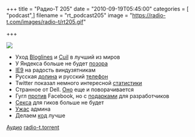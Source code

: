 +++
title = "Радио-Т 205"
date = "2010-09-19T05:45:00"
categories = [ "podcast",]
filename = "rt_podcast205"
image = "https://radio-t.com/images/radio-t/rt205.gif"

+++

![](https://radio-t.com/images/radio-t/rt205.gif)

- Уход [Bloglines](http://mashable.com/2010/09/11/bloglines-discontinued/) и [Cuil](http://techcrunch.com/2010/09/17/cuil-goes-down-and-we-hear-its-down-for-good/) в лучший из миров
- У Яндекса больше не будет [позора](http://internetno.net/2010/09/16/yandex-icq-2/)
- [IE9](http://mashable.com/2010/09/15/internet-explorer-9-has-arrived/) на радость виндузятникам
- Русская [долина](http://techcrunch.com/2010/09/12/can-russia-build-a-silicon-valley/) и русский [телефон](http://habrahabr.ru/blogs/android/104122/)
- Twitter показал немного интересной [статистики](http://techcrunch.com/2010/09/17/twitter-seeing-6-billion-api-calls-per-day-70k-per-second/)
- Странное от Dell. [Оно](http://www.engadget.com/2010/09/16/dell-inspiron-duo-touched-for-the-very-first-time/) еще и поворачивается
- Гугл [против](http://habrahabr.ru/blogs/social_networks/104371/) Facebook, но с [подарками](http://habrahabr.ru/blogs/google/104357/) для разработчиков
- [Секса](http://www.readwriteweb.com/archives/craigslist_shuts_down_sex_ads_for_good.php) для гиков больше не будет
- [Ужас](http://www.readwriteweb.com/enterprise/2010/09/it-disasters-what-was-your-big.php) админа
- Делаем [код](http://java.dzone.com/news/my-top-3-advices-make-better) лучше

[Аудио](https://archive.rucast.net/radio-t/media/rt_podcast205.mp3)
[radio-t.torrent](http://www.radio-t.com/torrents/rt_podcast205.mp3.torrent)
<audio src="https://archive.rucast.net/radio-t/media/rt_podcast205.mp3" preload="none"></audio>